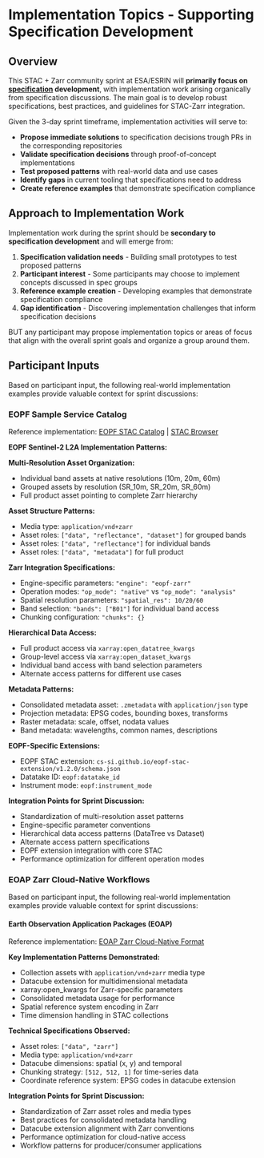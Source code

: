 # Implementation Topics - Supporting Specification Development

## Overview

This STAC + Zarr community sprint at ESA/ESRIN will **primarily focus on [specification](specification-topics.md) development**, with implementation work arising organically from specification discussions. The main goal is to develop robust specifications, best practices, and guidelines for STAC-Zarr integration.

Given the 3-day sprint timeframe, implementation activities will serve to:

- **Propose immediate solutions** to specification decisions trough PRs in the corresponding repositories
- **Validate specification decisions** through proof-of-concept implementations
- **Test proposed patterns** with real-world data and use cases
- **Identify gaps** in current tooling that specifications need to address
- **Create reference examples** that demonstrate specification compliance

## Approach to Implementation Work

Implementation work during the sprint should be **secondary to specification development** and will emerge from:

1. **Specification validation needs** - Building small prototypes to test proposed patterns
2. **Participant interest** - Some participants may choose to implement concepts discussed in spec groups
3. **Reference example creation** - Developing examples that demonstrate specification compliance
4. **Gap identification** - Discovering implementation challenges that inform specification decisions

BUT any participant may propose implementation topics or areas of focus that align with the overall sprint goals and organize a group around them.

## Participant Inputs

Based on participant input, the following real-world implementation examples provide valuable context for sprint discussions:

### EOPF Sample Service Catalog

Reference implementation: [EOPF STAC Catalog](https://stac.core.eopf.eodc.eu/) | [STAC Browser](https://stac.browser.user.eopf.eodc.eu/)

**EOPF Sentinel-2 L2A Implementation Patterns:**

**Multi-Resolution Asset Organization:**

- Individual band assets at native resolutions (10m, 20m, 60m)
- Grouped assets by resolution (SR_10m, SR_20m, SR_60m)
- Full product asset pointing to complete Zarr hierarchy

**Asset Structure Patterns:**

- Media type: `application/vnd+zarr`
- Asset roles: `["data", "reflectance", "dataset"]` for grouped bands
- Asset roles: `["data", "reflectance"]` for individual bands
- Asset roles: `["data", "metadata"]` for full product

**Zarr Integration Specifications:**

- Engine-specific parameters: `"engine": "eopf-zarr"`
- Operation modes: `"op_mode": "native"` vs `"op_mode": "analysis"`
- Spatial resolution parameters: `"spatial_res": 10/20/60`
- Band selection: `"bands": ["B01"]` for individual band access
- Chunking configuration: `"chunks": {}`

**Hierarchical Data Access:**

- Full product access via `xarray:open_datatree_kwargs`
- Group-level access via `xarray:open_dataset_kwargs`
- Individual band access with band selection parameters
- Alternate access patterns for different use cases

**Metadata Patterns:**

- Consolidated metadata asset: `.zmetadata` with `application/json` type
- Projection metadata: EPSG codes, bounding boxes, transforms
- Raster metadata: scale, offset, nodata values
- Band metadata: wavelengths, common names, descriptions

**EOPF-Specific Extensions:**

- EOPF STAC extension: `cs-si.github.io/eopf-stac-extension/v1.2.0/schema.json`
- Datatake ID: `eopf:datatake_id`
- Instrument mode: `eopf:instrument_mode`

**Integration Points for Sprint Discussion:**

- Standardization of multi-resolution asset patterns
- Engine-specific parameter conventions
- Hierarchical data access patterns (DataTree vs Dataset)
- Alternate access pattern specifications
- EOPF extension integration with core STAC
- Performance optimization for different operation modes

### EOAP Zarr Cloud-Native Workflows

Based on participant input, the following real-world implementation examples provide valuable context for sprint discussions:

#### Earth Observation Application Packages (EOAP)

Reference implementation: [EOAP Zarr Cloud-Native Format](https://eoap.github.io/zarr-cloud-native-format/exploitation/)

**Key Implementation Patterns Demonstrated:**

- Collection assets with `application/vnd+zarr` media type
- Datacube extension for multidimensional metadata
- xarray:open_kwargs for Zarr-specific parameters
- Consolidated metadata usage for performance
- Spatial reference system encoding in Zarr
- Time dimension handling in STAC collections

**Technical Specifications Observed:**

- Asset roles: `["data", "zarr"]`
- Media type: `application/vnd+zarr`
- Datacube dimensions: spatial (x, y) and temporal
- Chunking strategy: `[512, 512, 1]` for time-series data
- Coordinate reference system: EPSG codes in datacube extension

**Integration Points for Sprint Discussion:**

- Standardization of Zarr asset roles and media types
- Best practices for consolidated metadata handling
- Datacube extension alignment with Zarr conventions
- Performance optimization for cloud-native access
- Workflow patterns for producer/consumer applications
